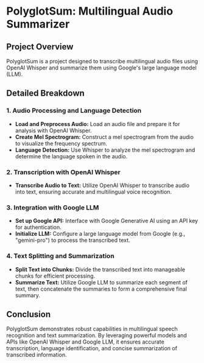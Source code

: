 # PolyglotSum: Multilingual Audio Summarizer

## Project Overview
PolyglotSum is a project designed to transcribe multilingual audio files using OpenAI Whisper and summarize them using Google's large language model (LLM).

## Detailed Breakdown

### 1. Audio Processing and Language Detection
- **Load and Preprocess Audio:** Load an audio file and prepare it for analysis with OpenAI Whisper.
- **Create Mel Spectrogram:** Construct a mel spectrogram from the audio to visualize the frequency spectrum.
- **Language Detection:** Use Whisper to analyze the mel spectrogram and determine the language spoken in the audio.

### 2. Transcription with OpenAI Whisper
- **Transcribe Audio to Text:** Utilize OpenAI Whisper to transcribe audio into text, ensuring accurate and multilingual voice recognition.

### 3. Integration with Google LLM
- **Set up Google API:** Interface with Google Generative AI using an API key for authentication.
- **Initialize LLM:** Configure a large language model from Google (e.g., "gemini-pro") to process the transcribed text.

### 4. Text Splitting and Summarization
- **Split Text into Chunks:** Divide the transcribed text into manageable chunks for efficient processing.
- **Summarize Text:** Utilize Google LLM to summarize each segment of text, then concatenate the summaries to form a comprehensive final summary.

## Conclusion
PolyglotSum demonstrates robust capabilities in multilingual speech recognition and text summarization. By leveraging powerful models and APIs like OpenAI Whisper and Google LLM, it ensures accurate transcription, language identification, and concise summarization of transcribed information.
